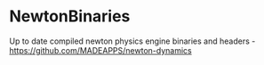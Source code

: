 # NewtonBinaries
Up to date compiled newton physics engine binaries and headers - https://github.com/MADEAPPS/newton-dynamics

